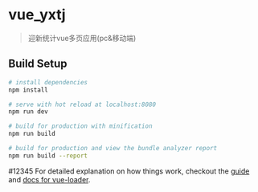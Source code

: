 # vue_yxtj

> 迎新统计vue多页应用(pc&移动端)

## Build Setup

``` bash
# install dependencies
npm install

# serve with hot reload at localhost:8080
npm run dev

# build for production with minification
npm run build

# build for production and view the bundle analyzer report
npm run build --report
```
#12345
For detailed explanation on how things work, checkout the [guide](http://vuejs-templates.github.io/webpack/) and [docs for vue-loader](http://vuejs.github.io/vue-loader).
